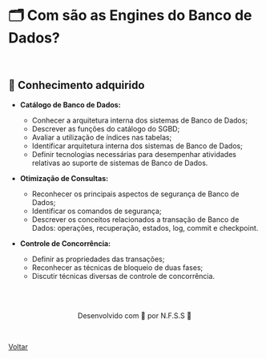 <h1>🗂 Com são as Engines do Banco de 
Dados?</h1>


<br>

<h2> 🧠 Conhecimento adquirido </h2>

- **Catálogo de Banco de Dados:**
  - Conhecer a arquitetura interna dos sistemas de Banco de Dados;
  - Descrever as funções do catálogo do SGBD;
  - Avaliar a utilização de índices nas tabelas;
  - Identificar arquitetura interna dos sistemas de Banco de Dados;
  - Definir tecnologias necessárias para desempenhar atividades relativas ao suporte de 
    sistemas de Banco de Dados.

- **Otimização de Consultas:**
  - Reconhecer os principais aspectos de segurança de Banco de Dados;
  - Identificar os comandos de segurança;
  - Descrever os conceitos relacionados a transação de Banco de Dados: operações, 
    recuperação, estados, log, commit e checkpoint.

- **Controle de Concorrência:**
  - Definir as propriedades das transações;
  - Reconhecer as técnicas de bloqueio de duas fases;
  - Discutir técnicas diversas de controle de concorrência.


<br><br>

<p align="center"> Desenvolvido com 💜 por N.F.S.S 👋 <p>

<br>

<a href="./README.md">Voltar</a>
